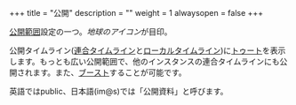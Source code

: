 +++
title = "公開"
description = ""
weight = 1
alwaysopen = false
+++

[公開範囲](../)設定の一つ。<i class="fa fa-globe">地球のアイコン</i>が目印。

公開タイムライン([連合タイムライン](../../ftl)と[ローカルタイムライン](../../ltl))に[トゥート](../../toot)を表示します。もっとも広い公開範囲で、他のインスタンスの連合タイムラインにも公開されます。また、[ブースト](../../boost)することが可能です。

英語ではpublic、日本語(im@s)では「公開資料」と呼びます。

